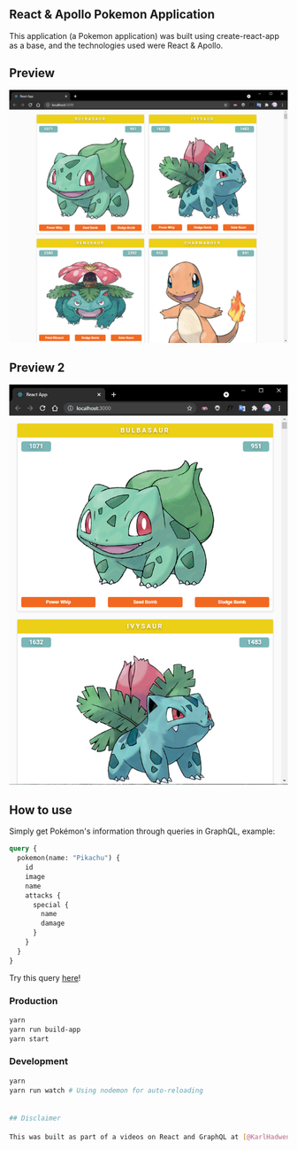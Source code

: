 ## React & Apollo Pokemon Application

This application (a Pokemon application) was built using create-react-app as a base, and the technologies used were React & Apollo.

## Preview
![Preview](pokemon-preview.png?raw=true)

## Preview 2 
![Preview](pokemon-preview2.png?raw=true)

## How to use

Simply get Pokémon's information through queries in GraphQL, example:

```graphql
query {
  pokemon(name: "Pikachu") {
    id
    image
    name
    attacks {
      special {
        name        
        damage
      }
    }   
  }
}
```
Try this query [here](https://graphql-pokemon2.vercel.app/?query=query%20%7B%0A%20%20pokemon(name%3A%20%22Pikachu%22)%20%7B%0A%20%20%20%20id%0A%20%20%20%20image%0A%20%20%20%20name%0A%20%20%20%20attacks%20%7B%0A%20%20%20%20%20%20special%20%7B%0A%20%20%20%20%20%20%20%20name%20%20%20%20%20%20%20%20%0A%20%20%20%20%20%20%20%20damage%0A%20%20%20%20%20%20%7D%0A%20%20%20%20%7D%0A%20%20%20%0A%20%20%7D%0A%7D%0A%0A%0A)!

### Production

```sh
yarn
yarn run build-app
yarn start
```

### Development

```sh
yarn
yarn run watch # Using nodemon for auto-reloading


## Disclaimer

This was built as part of a videos on React and GraphQL at [@KarlHadwen](https://www.youtube.com/watch?v=yKFoAF7J0mc)  ;)
